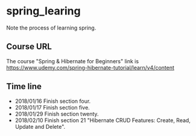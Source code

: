 # spring_learing
Note the process of learning spring.

## Course URL
The course "Spring & Hibernate for Beginners" link is<br>
https://www.udemy.com/spring-hibernate-tutorial/learn/v4/content

## Time line
- 2018/01/16 Finish section four.
- 2018/01/17 Finish section five.
- 2018/01/29 Finish section twenty.
- 2018/02/10 Finish section 21 "Hibernate CRUD Features: Create, Read, Update and Delete".

